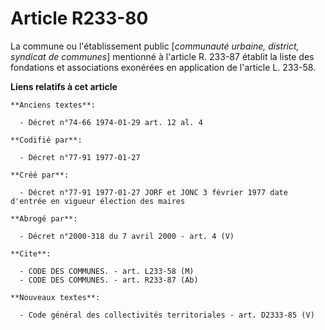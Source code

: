 # Article R233-80

La commune ou l'établissement public [*communauté urbaine, district, syndicat de communes*] mentionné à l'article R. 233-87
établit la liste des fondations et associations exonérées en application de l'article L. 233-58.

**Liens relatifs à cet article**

	**Anciens textes**:

	  - Décret n°74-66 1974-01-29 art. 12 al. 4

	**Codifié par**:

	  - Décret n°77-91 1977-01-27

	**Créé par**:

	  - Décret n°77-91 1977-01-27 JORF et JONC 3 février 1977 date d'entrée en vigueur élection des maires

	**Abrogé par**:

	  - Décret n°2000-318 du 7 avril 2000 - art. 4 (V)

	**Cite**:

	  - CODE DES COMMUNES. - art. L233-58 (M)
	  - CODE DES COMMUNES. - art. R233-87 (Ab)

	**Nouveaux textes**:

	  - Code général des collectivités territoriales - art. D2333-85 (V)
